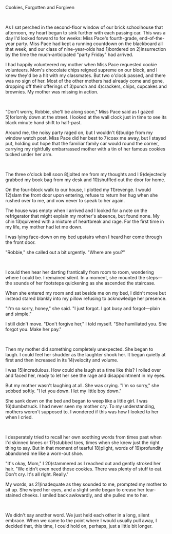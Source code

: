 <p>
	Cookies, Forgotten and Forgiven
</p>
<p>
	<br />
</p>
<p>
	As I sat perched in the second-floor window of our brick schoolhouse that afternoon, my heart began to sink further with each passing car. This was a day I'd looked forward to for weeks: Miss Pace's fourth-grade, end-of-the-year party. Miss Pace had kept a running countdown on the blackboard all that week, and our class of nine-year-olds had 1)bordered on 2)insurrection by the time the much-anticipated "party Friday" had arrived.
</p>
<p>
	I had happily volunteered my mother when Miss Pace requested cookie volunteers. Mom's chocolate chips reigned supreme on our block, and I knew they'd be a hit with my classmates. But two o'clock passed, and there was no sign of her. Most of the other mothers had already come and gone, dropping off their offerings of 3)punch and 4)crackers, chips, cupcakes and brownies. My mother was missing in action.
</p>
<p>
	<br />
</p>
<p>
	"Don't worry, Robbie, she'll be along soon," Miss Pace said as I gazed 5)forlornly down at the street. I looked at the wall clock just in time to see its black minute hand shift to half-past.
</p>
<p>
	Around me, the noisy party raged on, but I wouldn't 6)budge from my window watch post. Miss Pace did her best to 7)coax me away, but I stayed put, holding out hope that the familiar family car would round the corner, carrying my rightfully embarrassed mother with a tin of her famous cookies tucked under her arm.
</p>
<p>
	<br />
</p>
<p>
	The three o'clock bell soon 8)jolted me from my thoughts and I 9)dejectedly grabbed my book bag from my desk and 10)shuffled out the door for home.
</p>
<p>
	On the four-block walk to our house, I plotted my 11)revenge. I would 12)slam the front door upon entering, refuse to return her hug when she rushed over to me, and vow never to speak to her again.
</p>
<p>
	The house was empty when I arrived and I looked for a note on the refrigerator that might explain my mother's absence, but found none. My chin 13)quivered with a mixture of heartbreak and rage. For the first time in my life, my mother had let me down.
</p>
<p>
	I was lying face-down on my bed upstairs when I heard her come through the front door.
</p>
<p>
	"Robbie," she called out a bit urgently. "Where are you?"
</p>
<p>
	<br />
</p>
<p>
	I could then hear her darting frantically from room to room, wondering where I could be. I remained silent. In a moment, she mounted the steps—the sounds of her footsteps quickening as she ascended the staircase.
</p>
<p>
	When she entered my room and sat beside me on my bed, I didn't move but instead stared blankly into my pillow refusing to acknowledge her presence.
</p>
<p>
	"I'm so sorry, honey," she said. "I just forgot. I got busy and forgot—plain and simple."
</p>
<p>
	I still didn't move. "Don't forgive her," I told myself. "She humiliated you. She forgot you. Make her pay."
</p>
<p>
	<br />
</p>
<p>
	Then my mother did something completely unexpected. She began to laugh. I could feel her shudder as the laughter shook her. It began quietly at first and then increased in its 14)velocity and volume.
</p>
<p>
	I was 15)incredulous. How could she laugh at a time like this? I rolled over and faced her, ready to let her see the rage and disappointment in my eyes.
</p>
<p>
	But my mother wasn't laughing at all. She was crying. "I'm so sorry," she sobbed softly. "I let you down. I let my little boy down."
</p>
<p>
	She sank down on the bed and began to weep like a little girl. I was 16)dumbstruck. I had never seen my mother cry. To my understanding, mothers weren't supposed to. I wondered if this was how I looked to her when I cried.
</p>
<p>
	<br />
</p>
<p>
	I desperately tried to recall her own soothing words from times past when I'd skinned knees or 17)stubbed toes, times when she knew just the right thing to say. But in that moment of tearful 18)plight, words of 19)profundity abandoned me like a worn-out shoe.
</p>
<p>
	"It's okay, Mom," I 20)stammered as I reached out and gently stroked her hair. "We didn't even need those cookies. There was plenty of stuff to eat. Don't cry. It's all right. Really.'
</p>
<p>
	My words, as 21)inadequate as they sounded to me, prompted my mother to sit up. She wiped her eyes, and a slight smile began to crease her tear-stained cheeks. I smiled back awkwardly, and she pulled me to her.
</p>
<p>
	<br />
</p>
<p>
	We didn't say another word. We just held each other in a long, silent embrace. When we came to the point where I would usually pull away, I decided that, this time, I could hold on, perhaps, just a little bit longer.
</p>